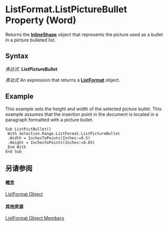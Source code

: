 
# ListFormat.ListPictureBullet Property (Word)

Returns the  **[InlineShape](a8fd110a-4aa7-c4b9-1559-32022787d955.md)** object that represents the picture used as a bullet in a picture bulleted list.


## Syntax

 _表达式_. **ListPictureBullet**

 _表达式_ An expression that returns a **[ListFormat](74773fd6-b713-34d4-b7be-f543c983008d.md)** object.


## Example

This example sets the height and width of the selected picture bullet. This example assumes that the insertion point in the document is located in a paragraph formatted with a picture bullet.


```
Sub ListPictBullet() 
 With Selection.Range.ListFormat.ListPictureBullet 
 .Width = InchesToPoints(Inches:=0.5) 
 .Height = InchesToPoints(Inches:=0.05) 
 End With 
End Sub
```


## 另请参阅


#### 概念


[ListFormat Object](74773fd6-b713-34d4-b7be-f543c983008d.md)
#### 其他资源


[ListFormat Object Members](http://msdn.microsoft.com/library/daf87b14-29a3-c5d9-ab43-8465237c02da%28Office.15%29.aspx)